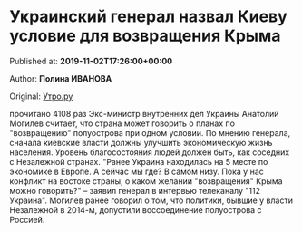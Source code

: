 
# Украинский генерал назвал Киеву условие для возвращения Крыма

Published at: **2019-11-02T17:26:00+00:00**

Author: **Полина ИВАНОВА**

Original: [Утро.ру](https://utro.ru/politics/2019/11/02/1423150.shtml)

прочитано 4108 раз
Экс-министр внутренних дел Украины Анатолий Могилев считает, что страна может говорить о планах по "возвращению" полуострова при одном условии. По мнению генерала, сначала киевские власти должны улучшить экономическую жизнь населения. Уровень благосостояния людей должен быть, как соседних с Незалежной странах.
"Ранее Украина находилась на 5 месте по экономике в Европе. А сейчас мы где? В самом низу. Пока у нас конфликт на востоке страны, о каком желании "возвращения" Крыма можно говорить?" – заявил генерал в интервью телеканалу "112 Украина".
Могилев ранее говорил о том, что политики, бывшие у власти Незалежной в 2014-м, допустили воссоединение полуострова с Россией.
